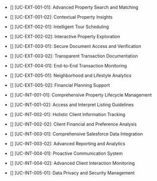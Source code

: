 - [] [UC-EXT-001-01]: Advanced Property Search and Matching
- [] [UC-EXT-001-02]: Contextual Property Insights
- [] [UC-EXT-002-01]: Intelligent Tour Scheduling
- [] [UC-EXT-002-02]: Interactive Property Exploration
- [] [UC-EXT-003-01]: Secure Document Access and Verification
- [] [UC-EXT-003-02]: Transparent Transaction Documentation
- [] [UC-EXT-004-01]: End-to-End Transaction Monitoring
- [] [UC-EXT-005-01]: Neighborhood and Lifestyle Analytics
- [] [UC-EXT-005-02]: Financial Planning Support

- [] [UC-INT-001-01]: Comprehensive Property Lifecycle Management
- [] [UC-INT-001-02]: Access and Interpret Listing Guidelines
- [] [UC-INT-002-01]: Holistic Client Information Tracking
- [] [UC-INT-002-02]: Client Financial and Preference Analysis
- [] [UC-INT-003-01]: Comprehensive Salesforce Data Integration
- [] [UC-INT-003-02]: Advanced Reporting and Analytics
- [] [UC-INT-004-01]: Proactive Communication System
- [] [UC-INT-004-02]: Advanced Client Interaction Monitoring
- [] [UC-INT-005-01]: Data Privacy and Security Management
